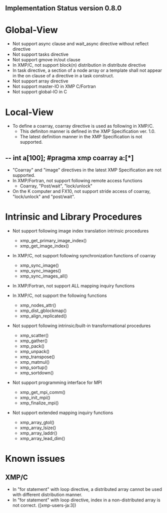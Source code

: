 Implementation Status version 0.8.0
---------------------------------------
# Global-View
* Not support async clause and wait_async directive without reflect directive
* Not support tasks directive
* Not support gmove in/out clause
* In XMP/C, not support block(n) distribution in distribute directive
* In task directive, a section of a node array or a template shall not appear in the on clause of a directive in a task construct.
* Not support array directive
* Not support master-IO in XMP C/Fortran
* Not support global-IO in C

# Local-View
* To define a coarray, coarray directive is used as following in XMP/C.
    * This definiton manner is defined in the XMP Specification ver. 1.0.
    * The latest definition manner in the XMP Specification is not supported. 

--
    int a[100];
    #pragma xmp coarray a:[*]
--

* "Coarray" and "image" directives in the latest XMP Specification are not supported.
* In XMP/Fortran, not support following remote access functions
    * Coarray, "Post/wait", "lock/unlock"
* On the K computer and FX10, not support stride access of coarray, "lock/unlock" and "post/wait".

# Intrinsic and Library Procedures
* Not support following image index translation intrinsic procedures
    * xmp_get_primary_image_index()
    * xmp_get_image_index()

* In XMP/C, not support following synchronization functions of coarray
    * xmp_sync_image()
    * xmp_sync_images()
    * xmp_sync_images_all()

* In XMP/Fortran, not support ALL mapping inquiry functions
* In XMP/C, not support the following functions
     * xmp_nodes_attr()
     * xmp_dist_gblockmap()
     * xmp_align_replicated()

* Not support following intrinsic/built-in transformational procedures
     * xmp_scatter()
     * xmp_gather()
     * xmp_pack()
     * xmp_unpack()
     * xmp_transpose()
     * xmp_matmul()
     * xmp_sortup()
     * xmp_sortdown()

* Not support programming interface for MPI
    * xmp_get_mpi_comm()
    * xmp_init_mpi()
    * xmp_finalize_mpi()

* Not support extended mapping inquiry functions
    * xmp_array_gtol()
    * xmp_array_lsize()
    * xmp_array_laddr()
    * xmp_array_lead_dim()

# Known issues
## XMP/C
* In "for statement" with loop directive, a distributed array cannot be used with different distribution manner.
* In "for statement" with loop directive, index in a non-distributed array is not correct. ([xmp-users-ja:3])
